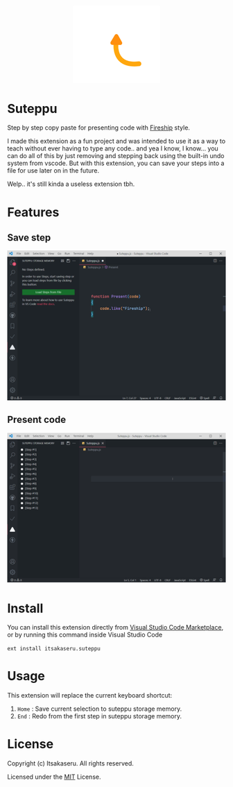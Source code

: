 <p align="center">
    <img src="res/suteppu.png" width="200" />
<p>

# Suteppu

Step by step copy paste for presenting code with [Fireship](https://www.youtube.com/c/Fireship) style.

I made this extension as a fun project and was intended to use it as a way to teach without ever having to type any code.. and yea I know, I know... you can do all of this by just removing and stepping back using the built-in undo system from vscode. But with this extension, you can save your steps into a file for use later on in the future.

Welp.. it's still kinda a useless extension tbh.

# Features

## Save step

![Save Step](res/suteppu-demo-save.gif)

## Present code

![Re-Step](res/suteppu-demo-redo.gif)

# Install

You can install this extension directly from [Visual Studio Code Marketplace](https://marketplace.visualstudio.com/), or by running this command inside Visual Studio Code

` ext install itsakaseru.suteppu `

# Usage

This extension will replace the current keyboard shortcut:

1. `Home` : Save current selection to suteppu storage memory.
2. `End` : Redo from the first step in suteppu storage memory.

# License

Copyright (c) Itsakaseru. All rights reserved.

Licensed under the [MIT](https://github.com/Itsakaseru/Suteppu/blob/main/LICENSE) License.